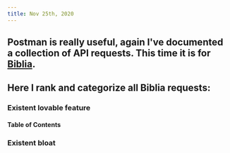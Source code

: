 ```yaml
---
title: Nov 25th, 2020
---
```


## Postman is really useful, again I've documented a collection of API requests. This time it is for [Biblia](https://documenter.getpostman.com/view/8994004/TVmFizQo).
## Here I rank and categorize all Biblia requests:
### Existent lovable feature
#### Table of Contents
### Existent bloat
